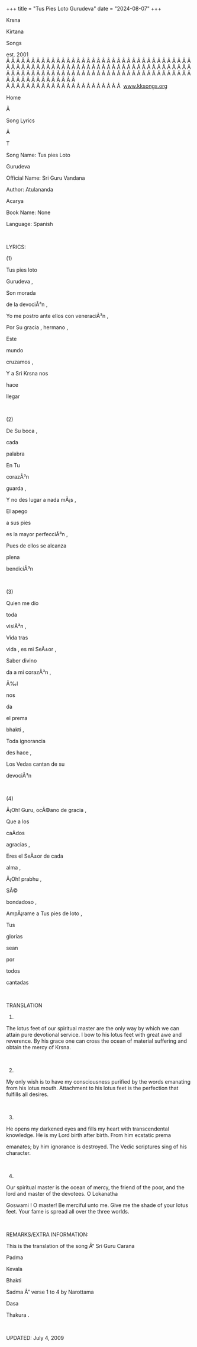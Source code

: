 +++ 
title = "Tus Pies Loto Gurudeva"
date = "2024-08-07"
+++

Krsna
 
Kirtana
 
Songs

est. 2001
Â Â Â Â Â Â Â Â Â Â Â Â Â Â Â Â Â Â Â Â Â Â Â Â Â Â Â Â Â Â Â Â Â Â Â Â Â Â Â Â Â Â Â Â Â Â Â Â Â Â Â Â Â Â Â Â Â Â Â Â Â Â Â Â Â Â Â Â Â Â Â Â Â Â Â Â Â Â Â Â Â Â Â Â Â Â Â Â Â Â Â Â Â Â Â Â Â Â Â Â Â Â Â Â Â Â Â Â Â Â Â Â Â Â Â Â Â Â Â Â Â Â Â Â Â  
Â Â Â Â Â Â Â Â Â Â Â Â Â Â Â Â Â Â Â Â Â Â Â  
www.kksongs.org








Home


Ã 
 
Song Lyrics
 
Ã 
 
T


Song Name: 
Tus
 pies 
Loto
 
Gurudeva


Official Name: Sri Guru 
Vandana


Author: 
Atulananda
 
Acarya


Book Name: None


Language: 
Spanish


 


LYRICS:


(1)


Tus
 pies 
loto
 
Gurudeva
,


Son 
morada

de la 
devociÃ³n
,


Yo
 me 
postro
 ante 
ellos
 con 
veneraciÃ³n
,


Por
 Su 
gracia
, 
hermano
,


Este
 
mundo
 
cruzamos
,


Y a Sri Krsna 
nos
 
hace
 
llegar


 


(2)


De Su 
boca
,

cada
 
palabra


En 
Tu


corazÃ³n
 
guarda
,


Y no des 
lugar
 a nada 
mÃ¡s
,


El 
apego

a 
sus
 pies


es
 la mayor 
perfecciÃ³n
,


Pues
 de 
ellos
 se 
alcanza
 
plena
 
bendiciÃ³n


 


(3)


Quien
 me 
dio
 
toda
 
visiÃ³n
,


Vida 
tras


vida
, 
es
 mi 
SeÃ±or
,


Saber 
divino


da
 a mi 
corazÃ³n
,


Ã‰l
 
nos
 
da

el 
prema
 
bhakti
,


Toda 
ignorancia

des 
hace
,


Los Vedas 
cantan
 de 
su
 
devociÃ³n


 


(4)


Â¡Oh! Guru, 
ocÃ©ano
 de 
gracia
,


Que
 a 
los
 
caÃ­dos


agracias
,


Eres
 el 
SeÃ±or
 de 
cada
 
alma
,


Â¡Oh! 
prabhu
,

SÃ©
 
bondadoso
,


AmpÃ¡rame
 a 
Tus
 pies de 
loto
,


Tus
 
glorias
 
sean
 
por
 
todos


cantadas


 


TRANSLATION


1)
The lotus feet of our spiritual master are the only way by which we can attain
pure devotional service. I bow to his lotus feet with great awe and reverence. By
his grace one can cross the ocean of material suffering and obtain the mercy of
Krsna. 


 


2)
My only wish is to have my consciousness purified by the words emanating from
his lotus mouth. Attachment to his lotus feet is the perfection that fulfills
all desires. 


 


3)
He opens my darkened eyes and fills my heart with transcendental knowledge. He
is my Lord birth after birth. From him ecstatic 
prema

emanates; by him ignorance is destroyed. The Vedic scriptures sing of his
character.


 


4)
Our spiritual master is the ocean of mercy, the friend of the poor, and the
lord and master of the devotees. O 
Lokanatha
 
Goswami
! O master! Be merciful unto me. Give me the shade
of your lotus feet. Your fame is spread all over the three worlds. 


 


REMARKS/EXTRA INFORMATION:


This
is the translation of the song Â“
Sri Guru 
Carana
 
Padma
 
Kevala


Bhakti
 
Sadma
Â” verse
1 to 4 by 
Narottama
 
Dasa
 
Thakura
.


 


UPDATED:
 July 4, 2009